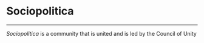 # Sociopolitica
---
*Sociopolitica* is a community that is united and is led by the Council of Unity
